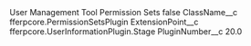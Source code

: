 <?xml version="1.0" encoding="UTF-8"?>
<CustomMetadata xmlns="http://soap.sforce.com/2006/04/metadata" xmlns:xsi="http://www.w3.org/2001/XMLSchema-instance" xmlns:xsd="http://www.w3.org/2001/XMLSchema">
    <label>User Management Tool Permission Sets</label>
    <protected>false</protected>
    <values>
        <field>ClassName__c</field>
        <value xsi:type="xsd:string">fferpcore.PermissionSetsPlugin</value>
    </values>
    <values>
        <field>ExtensionPoint__c</field>
        <value xsi:type="xsd:string">fferpcore.UserInformationPlugin.Stage</value>
    </values>
    <values>
        <field>PluginNumber__c</field>
        <value xsi:type="xsd:double">20.0</value>
    </values>
</CustomMetadata>
